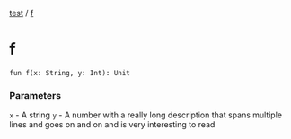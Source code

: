 [test](test/index) / [f](test/f)


# f

`fun f(x: String, y: Int): Unit`

### Parameters

`x` - A string
`y` - A number with a really long description that spans multiple lines and goes
on and on and is very interesting to read


